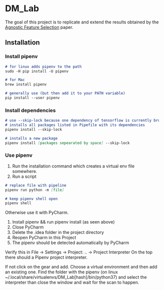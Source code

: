 # DM_Lab
The goal of this project is to replicate and extend the results obtained by the [Agnostic Feature Selection](https://www.ecmlpkdd2019.org/downloads/paper/744.pdf) paper.

## Installation
### Install pipenv
```markdown
# for linux adds pipenv to the path
sudo -H pip install -U pipenv

# for Mac
brew install pipenv

# generally use (but then add it to your PATH variable)
pip install --user pipenv
```

### Install dependencies
```markdown
# use --skip-lock because one dependency of tensorflow is currently broken
# installs all packages listed in Pipefile with its dependencies
pipenv install --skip-lock

# installs a new package
pipenv install [packages sepearated by space] --skip-lock
```

### Use pipenv
1. Run the installation command which creates a virtual env file somewhere.
2. Run a script

```markdown
# replace file with pipeline
pipenv run python -m [file]

# keep pipenv shell open
pipenv shell
```

Otherwise use it with PyCharm.
1. Install pipenv && run pipenv install (as seen above)
1. Close PyCharm
2. Delete the .idea folder in the project directory
3. Reopen PyCharm in this Project
4. The pipenv should be detected automatically by PyCharm

Verify this in File -> Settings -> Project: .. -> Project Interpreter
On the top there should a Pipenv project interpreter.

If not click on the gear and add. Choose a virtual environment and then add an existing one. Find the
folder with the pipenv (on linux ~/.local/share/virtualenvs/DM_Lab[hash]/bin/python37) and select the
interpreter than close the window and wait for the scan to happen.
